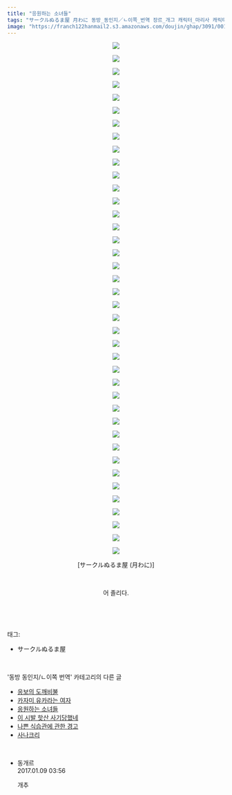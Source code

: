 ```yaml
---
title: "응원하는 소녀들"
tags: "サークルぬるま屋 月わに 동방_동인지／ㄴ이쪽_번역 장르_개그 캐릭터_마리사 캐릭터_에이린 캐릭터_유유코 캐릭터_유카 캐릭터_유카리 캐릭터_첸 캐릭터_카나코"
image: "https://franch122hanmail2.s3.amazonaws.com/doujin/ghap/3091/001.jpg"
---
```

<div class="article">
<p style="text-align: center; clear: none; float: none;"><img src="{{ site.imgserver6 }}/ghap/3091/001.jpg"/></p>
<p style="text-align: center; clear: none; float: none;"><img src="{{ site.imgserver6 }}/ghap/3091/002.jpg"/></p>
<p style="text-align: center; clear: none; float: none;"><img src="{{ site.imgserver6 }}/ghap/3091/003.jpg"/></p>
<p style="text-align: center; clear: none; float: none;"><img src="{{ site.imgserver6 }}/ghap/3091/004.jpg"/></p>
<p style="text-align: center; clear: none; float: none;"><img src="{{ site.imgserver6 }}/ghap/3091/005.jpg"/></p>
<p style="text-align: center; clear: none; float: none;"><img src="{{ site.imgserver6 }}/ghap/3091/006.jpg"/></p>
<p style="text-align: center; clear: none; float: none;"><img src="{{ site.imgserver6 }}/ghap/3091/007.jpg"/></p>
<p style="text-align: center; clear: none; float: none;"><img src="{{ site.imgserver6 }}/ghap/3091/008.jpg"/></p>
<p style="text-align: center; clear: none; float: none;"><img src="{{ site.imgserver6 }}/ghap/3091/009.jpg"/></p>
<p style="text-align: center; clear: none; float: none;"><img src="{{ site.imgserver6 }}/ghap/3091/010.jpg"/></p>
<p style="text-align: center; clear: none; float: none;"><img src="{{ site.imgserver6 }}/ghap/3091/011.jpg"/></p>
<p style="text-align: center; clear: none; float: none;"><img src="{{ site.imgserver6 }}/ghap/3091/012.jpg"/></p>
<p style="text-align: center; clear: none; float: none;"><img src="{{ site.imgserver6 }}/ghap/3091/013.jpg"/></p>
<p style="text-align: center; clear: none; float: none;"><img src="{{ site.imgserver6 }}/ghap/3091/014.jpg"/></p>
<p style="text-align: center; clear: none; float: none;"><img src="{{ site.imgserver6 }}/ghap/3091/015.jpg"/></p>
<p style="text-align: center; clear: none; float: none;"><img src="{{ site.imgserver6 }}/ghap/3091/016.jpg"/></p>
<p style="text-align: center; clear: none; float: none;"><img src="{{ site.imgserver6 }}/ghap/3091/017.jpg"/></p>
<p style="text-align: center; clear: none; float: none;"><img src="{{ site.imgserver6 }}/ghap/3091/018.jpg"/></p>
<p style="text-align: center; clear: none; float: none;"><img src="{{ site.imgserver6 }}/ghap/3091/019.jpg"/></p>
<p style="text-align: center; clear: none; float: none;"><img src="{{ site.imgserver6 }}/ghap/3091/020.jpg"/></p>
<p style="text-align: center; clear: none; float: none;"><img src="{{ site.imgserver6 }}/ghap/3091/021.jpg"/></p>
<p style="text-align: center; clear: none; float: none;"><img src="{{ site.imgserver6 }}/ghap/3091/022.jpg"/></p>
<p style="text-align: center; clear: none; float: none;"><img src="{{ site.imgserver6 }}/ghap/3091/023.jpg"/></p>
<p style="text-align: center; clear: none; float: none;"><img src="{{ site.imgserver6 }}/ghap/3091/024.jpg"/></p>
<p style="text-align: center; clear: none; float: none;"><img src="{{ site.imgserver6 }}/ghap/3091/025.jpg"/></p>
<p style="text-align: center; clear: none; float: none;"><img src="{{ site.imgserver6 }}/ghap/3091/026.jpg"/></p>
<p style="text-align: center; clear: none; float: none;"><img src="{{ site.imgserver6 }}/ghap/3091/027.jpg"/></p>
<p style="text-align: center; clear: none; float: none;"><img src="{{ site.imgserver6 }}/ghap/3091/028.jpg"/></p>
<p style="text-align: center; clear: none; float: none;"><img src="{{ site.imgserver6 }}/ghap/3091/029.jpg"/></p>
<p style="text-align: center; clear: none; float: none;"><img src="{{ site.imgserver6 }}/ghap/3091/030.jpg"/></p>
<p style="text-align: center; clear: none; float: none;"><img src="{{ site.imgserver6 }}/ghap/3091/031.jpg"/></p>
<p style="text-align: center; clear: none; float: none;"><img src="{{ site.imgserver6 }}/ghap/3091/032.jpg"/></p>
<p style="text-align: center; clear: none; float: none;"><img src="{{ site.imgserver6 }}/ghap/3091/033.jpg"/></p>
<p style="text-align: center; clear: none; float: none;"><img src="{{ site.imgserver6 }}/ghap/3091/034.jpg"/></p>
<p style="text-align: center; clear: none; float: none;"><img src="{{ site.imgserver6 }}/ghap/3091/035.jpg"/></p>
<p style="text-align: center; clear: none; float: none;"><img src="{{ site.imgserver6 }}/ghap/3091/036.jpg"/></p>
<p style="text-align: center; clear: none; float: none;"><img src="{{ site.imgserver6 }}/ghap/3091/037.jpg"/></p>
<p style="text-align: center; clear: none; float: none;"><img src="{{ site.imgserver6 }}/ghap/3091/038.jpg"/></p>
<p style="text-align: center; clear: none; float: none;"><img src="{{ site.imgserver6 }}/ghap/3091/039.jpg"/></p>
<p style="text-align: center; clear: none; float: none;"><img src="{{ site.imgserver6 }}/ghap/3091/040.jpg"/></p>
<p style="text-align: center; clear: none; float: none;">[サークルぬるま屋 (月わに)]</p>
<p style="text-align: center; clear: none; float: none;"><br/></p>
<p style="text-align: center; clear: none; float: none;">어 졸리다.</p>
<p><br/></p>
</div><br/>
<div class="tagTrail">
<p>태그: </p>
<ul>
<li>サークルぬるま屋</li>
</ul>
</div><br/>
<div class="another">
<p>'동방 동인지/ㄴ이쪽 번역' 카테고리의 다른 글</p>
<ul>
<li><a href="/ghap_3118">응보의 도깨비불</a></li>
<li><a href="/ghap_3104">카자미 유카라는 여자</a></li>
<li><a href="/ghap_3091">응원하는 소녀들</a></li>
<li><a href="/ghap_3090">이 시발 핫산 사기당했네</a></li>
<li><a href="/ghap_3089">나쁜 식습관에 관한 경고</a></li>
<li><a href="/ghap_3087">사나크리</a></li>
</ul>
</div><br/>
<div class="cb_module cb_fluid">
<div class="cb_wrt cb_profile">
<div class="comment">
<ul>
<li class="cb_thumb_off" id="comment14886912">
<div class="cb_comment_area">
<div class="cb_info_area">
<div class="cb_section">
<span class="cb_nick_name">동개르</span>
</div>
<div class="cb_section">
<span class="cb_date">2017.01.09 03:56 </span>
</div>
</div>
<div class="cb_dsc_comment">
<p class="cb_dsc">
											개추<br/>
</p>
</div>
</div></li>
</ul>
</div>
</div><!-- commentList close -->
</div><br/>
